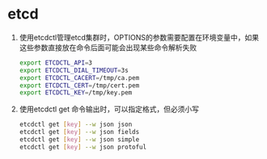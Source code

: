 # etcd

1. 使用etcdctl管理etcd集群时，OPTIONS的参数需要配置在环境变量中，如果这些参数直接放在命令后面可能会出现某些命令解析失败
   ```bash
   export ETCDCTL_API=3
   export ETCDCTL_DIAL_TIMEOUT=3s
   export ETCDCTL_CACERT=/tmp/ca.pem
   export ETCDCTL_CERT=/tmp/cert.pem
   export ETCDCTL_KEY=/tmp/key.pem
   ```

2. 使用etcdctl get 命令输出时，可以指定格式，但必须小写
   ```bash
   etcdctl get [key] --w json json 
   etcdctl get [key] --w json fields
   etcdctl get [key] --w json simple
   etcdctl get [key] --w json protoful
   ```